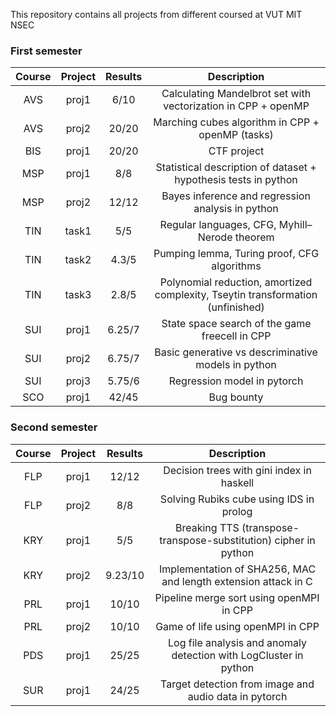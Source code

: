 This repository contains all projects from different coursed at VUT MIT NSEC

### First semester
| **Course** | **Project** | **Results** |                                 **Description**                                 |
|:----------:|:-----------:|:-----------:|:-------------------------------------------------------------------------------:|
|     AVS    |    proj1    |     6/10    |          Calculating Mandelbrot set with vectorization in CPP + openMP          |
|     AVS    |    proj2    |    20/20    |                 Marching cubes algorithm in CPP + openMP (tasks)                |
|     BIS    |    proj1    |    20/20    |                                   CTF project                                   |
|     MSP    |    proj1    |     8/8     |         Statistical description of dataset + hypothesis tests in python         |
|     MSP    |    proj2    |    12/12    |                Bayes inference and regression analysis in python                |
|     TIN    |    task1    |     5/5     |                  Regular languages, CFG, Myhill–Nerode theorem                  |
|     TIN    |    task2    |    4.3/5    |                   Pumping lemma, Turing proof, CFG algorithms                   |
|     TIN    |    task3    |    2.8/5    | Polynomial reduction, amortized complexity, Tseytin transformation (unfinished) |
|     SUI    |    proj1    |    6.25/7   |                  State space search of the game freecell in CPP                 |
|     SUI    |    proj2    |    6.75/7   |               Basic generative vs descriminative models in python               |
|     SUI    |    proj3    |    5.75/6   |                           Regression model in pytorch                           |
|     SCO    |    proj1    |    42/45    |                                    Bug bounty                                   |

### Second semester
| **Course** | **Project** | **Results** |                          **Description**                          |
|:----------:|:-----------:|:-----------:|:-----------------------------------------------------------------:|
|     FLP    |    proj1    |    12/12    |             Decision trees with gini index in haskell             |
|     FLP    |    proj2    |     8/8     |              Solving Rubiks cube using IDS in prolog              |
|     KRY    |    proj1    |     5/5     |  Breaking TTS (transpose-transpose-substitution) cipher in python |
|     KRY    |    proj2    |   9.23/10   |   Implementation of SHA256, MAC and length extension attack in C  |
|     PRL    |    proj1    |    10/10    |              Pipeline merge sort using openMPI in CPP             |
|     PRL    |    proj2    |    10/10    |                 Game of life using openMPI in CPP                 |
|     PDS    |    proj1    |    25/25    | Log file analysis and anomaly detection with LogCluster in python |
|     SUR    |    proj1    |    24/25    |       Target detection from image and audio data in pytorch       |